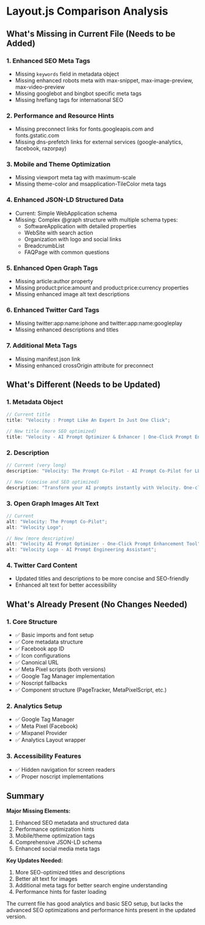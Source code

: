 # Layout.js Comparison Analysis

## What's Missing in Current File (Needs to be Added)

### 1. **Enhanced SEO Meta Tags**

- Missing `keywords` field in metadata object
- Missing enhanced robots meta with max-snippet, max-image-preview, max-video-preview
- Missing googlebot and bingbot specific meta tags
- Missing hreflang tags for international SEO

### 2. **Performance and Resource Hints**

- Missing preconnect links for fonts.googleapis.com and fonts.gstatic.com
- Missing dns-prefetch links for external services (google-analytics, facebook, razorpay)

### 3. **Mobile and Theme Optimization**

- Missing viewport meta tag with maximum-scale
- Missing theme-color and msapplication-TileColor meta tags

### 4. **Enhanced JSON-LD Structured Data**

- Current: Simple WebApplication schema
- Missing: Complex @graph structure with multiple schema types:
  - SoftwareApplication with detailed properties
  - WebSite with search action
  - Organization with logo and social links
  - BreadcrumbList
  - FAQPage with common questions

### 5. **Enhanced Open Graph Tags**

- Missing article:author property
- Missing product:price:amount and product:price:currency properties
- Missing enhanced image alt text descriptions

### 6. **Enhanced Twitter Card Tags**

- Missing twitter:app:name:iphone and twitter:app:name:googleplay
- Missing enhanced descriptions and titles

### 7. **Additional Meta Tags**

- Missing manifest.json link
- Missing enhanced crossOrigin attribute for preconnect

## What's Different (Needs to be Updated)

### 1. **Metadata Object**

```javascript
// Current title
title: "Velocity : Prompt Like An Expert In Just One Click";

// New title (more SEO optimized)
title: "Velocity - AI Prompt Optimizer & Enhancer | One-Click Prompt Engineering Tool";
```

### 2. **Description**

```javascript
// Current (very long)
description: "Velocity: The Prompt Co-Pilot - AI Prompt Co-Pilot for LLMs – Optimize Prompts for Smarter, Faster Results Instantly! Make AI work smarter for you! This ultimate Prompt Co-Pilot turns unclear instructions into optimized, AI-ready prompts in one click. Perfect for students, professionals, and creators to boost productivity up to 30%. Try for Free on Chrome Web Store.";

// New (concise and SEO optimized)
description: "Transform your AI prompts instantly with Velocity. One-click prompt optimization for ChatGPT, Gemini & more. Boost productivity by 30%. Try free!";
```

### 3. **Open Graph Images Alt Text**

```javascript
// Current
alt: "Velocity: The Prompt Co-Pilot";
alt: "Velocity Logo";

// New (more descriptive)
alt: "Velocity AI Prompt Optimizer - One-Click Prompt Enhancement Tool";
alt: "Velocity Logo - AI Prompt Engineering Assistant";
```

### 4. **Twitter Card Content**

- Updated titles and descriptions to be more concise and SEO-friendly
- Enhanced alt text for better accessibility

## What's Already Present (No Changes Needed)

### 1. **Core Structure**

- ✅ Basic imports and font setup
- ✅ Core metadata structure
- ✅ Facebook app ID
- ✅ Icon configurations
- ✅ Canonical URL
- ✅ Meta Pixel scripts (both versions)
- ✅ Google Tag Manager implementation
- ✅ Noscript fallbacks
- ✅ Component structure (PageTracker, MetaPixelScript, etc.)

### 2. **Analytics Setup**

- ✅ Google Tag Manager
- ✅ Meta Pixel (Facebook)
- ✅ Mixpanel Provider
- ✅ Analytics Layout wrapper

### 3. **Accessibility Features**

- ✅ Hidden navigation for screen readers
- ✅ Proper noscript implementations

## Summary

**Major Missing Elements:**

1. Enhanced SEO metadata and structured data
2. Performance optimization hints
3. Mobile/theme optimization tags
4. Comprehensive JSON-LD schema
5. Enhanced social media meta tags

**Key Updates Needed:**

1. More SEO-optimized titles and descriptions
2. Better alt text for images
3. Additional meta tags for better search engine understanding
4. Performance hints for faster loading

The current file has good analytics and basic SEO setup, but lacks the advanced SEO optimizations and performance hints present in the updated version.

